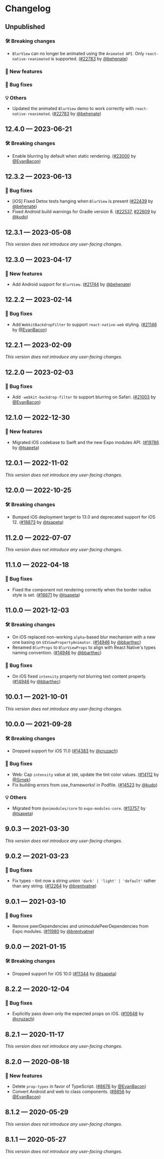 # Changelog

## Unpublished

### 🛠 Breaking changes

- `BlurView` can no longer be animated using the `Animated API`. Only `react-native-reanimated` is supported. ([#22783](https://github.com/expo/expo/pull/22783) by [@behenate](https://github.com/behenate))

### 🎉 New features

### 🐛 Bug fixes

### 💡 Others

- Updated the animated `BlurView` demo to work correctly with `react-native-reanimated`. ([#22783](https://github.com/expo/expo/pull/22783) by [@behenate](https://github.com/behenate))

## 12.4.0 — 2023-06-21

### 🛠 Breaking changes

- Enable blurring by default when static rendering. ([#23000](https://github.com/expo/expo/pull/23000) by [@EvanBacon](https://github.com/EvanBacon))

## 12.3.2 — 2023-06-13

### 🐛 Bug fixes

- [iOS] Fixed Detox tests hanging when `BlurView` is present ([#22439](https://github.com/expo/expo/pull/22439) by [@behenate](https://github.com/behenate))
- Fixed Android build warnings for Gradle version 8. ([#22537](https://github.com/expo/expo/pull/22537), [#22609](https://github.com/expo/expo/pull/22609) by [@kudo](https://github.com/kudo))

## 12.3.1 — 2023-05-08

_This version does not introduce any user-facing changes._

## 12.3.0 — 2023-04-17

### 🎉 New features

- Add Android support for `BlurView`. ([#21744](https://github.com/expo/expo/pull/21744) by [@behenate](https://github.com/behenate))

## 12.2.2 — 2023-02-14

### 🐛 Bug fixes

- Add `WebkitBackdropFilter` to support `react-native-web` styling. ([#21146](https://github.com/expo/expo/pull/21146) by [@EvanBacon](https://github.com/EvanBacon))

## 12.2.1 — 2023-02-09

_This version does not introduce any user-facing changes._

## 12.2.0 — 2023-02-03

### 🐛 Bug fixes

- Add `-webkit-backdrop-filter` to support blurring on Safari. ([#21003](https://github.com/expo/expo/pull/21003) by [@EvanBacon](https://github.com/EvanBacon))

## 12.1.0 — 2022-12-30

### 🎉 New features

- Migrated iOS codebase to Swift and the new Expo modules API. ([#19786](https://github.com/expo/expo/pull/19786) by [@tsapeta](https://github.com/tsapeta))

## 12.0.1 — 2022-11-02

_This version does not introduce any user-facing changes._

## 12.0.0 — 2022-10-25

### 🛠 Breaking changes

- Bumped iOS deployment target to 13.0 and deprecated support for iOS 12. ([#18873](https://github.com/expo/expo/pull/18873) by [@tsapeta](https://github.com/tsapeta))

## 11.2.0 — 2022-07-07

_This version does not introduce any user-facing changes._

## 11.1.0 — 2022-04-18

### 🐛 Bug fixes

- Fixed the component not rendering correctly when the border radius style is set. ([#16671](https://github.com/expo/expo/pull/16671) by [@tsapeta](https://github.com/tsapeta))

## 11.0.0 — 2021-12-03

### 🛠 Breaking changes

- On iOS replaced non-working `alpha`-based blur mechanism with a new one basing on `UIViewPropertyAnimator`. ([#14946](https://github.com/expo/expo/pull/14946) by [@bbarthec](https://github.com/bbarthec))
- Renamed `BlurProps` to `BlurViewProps` to align with React Native's types naming convention. ([#14946](https://github.com/expo/expo/pull/14946) by [@bbarthec](https://github.com/bbarthec))

### 🐛 Bug fixes

- On iOS fixed `intensity` property not blurring text content properly. ([#14946](https://github.com/expo/expo/pull/14946) by [@bbarthec](https://github.com/bbarthec))

## 10.0.1 — 2021-10-01

_This version does not introduce any user-facing changes._

## 10.0.0 — 2021-09-28

### 🛠 Breaking changes

- Dropped support for iOS 11.0 ([#14383](https://github.com/expo/expo/pull/14383) by [@cruzach](https://github.com/cruzach))

### 🐛 Bug fixes

- Web: Cap `intensity` value at `100`, update the tint color values. ([#14112](https://github.com/expo/expo/pull/14112) by [@Simek](https://github.com/Simek))
- Fix building errors from use_frameworks! in Podfile. ([#14523](https://github.com/expo/expo/pull/14523) by [@kudo](https://github.com/kudo))

### 💡 Others

- Migrated from `@unimodules/core` to `expo-modules-core`. ([#13757](https://github.com/expo/expo/pull/13757) by [@tsapeta](https://github.com/tsapeta))

## 9.0.3 — 2021-03-30

_This version does not introduce any user-facing changes._

## 9.0.2 — 2021-03-23

### 🐛 Bug fixes

- Fix types - tint now a string union `'dark' | 'light' | 'default'` rather than any string. ([#12264](https://github.com/expo/expo/pull/12264) by [@brentvatne](https://github.com/brentvatne))

## 9.0.1 — 2021-03-10

### 🐛 Bug fixes

- Remove peerDependencies and unimodulePeerDependencies from Expo modules. ([#11980](https://github.com/expo/expo/pull/11980) by [@brentvatne](https://github.com/brentvatne))

## 9.0.0 — 2021-01-15

### 🛠 Breaking changes

- Dropped support for iOS 10.0 ([#11344](https://github.com/expo/expo/pull/11344) by [@tsapeta](https://github.com/tsapeta))

## 8.2.2 — 2020-12-04

### 🐛 Bug fixes

- Explicitly pass down only the expected props on iOS. ([#10648](https://github.com/expo/expo/pull/10648) by [@cruzach](https://github.com/cruzach))

## 8.2.1 — 2020-11-17

_This version does not introduce any user-facing changes._

## 8.2.0 — 2020-08-18

### 🎉 New features

- Delete `prop-types` in favor of TypeScript. ([#8676](https://github.com/expo/expo/pull/8676) by [@EvanBacon](https://github.com/EvanBacon))
- Convert Android and web to class components. ([#8856](https://github.com/expo/expo/pull/8856) by [@EvanBacon](https://github.com/EvanBacon))

## 8.1.2 — 2020-05-29

_This version does not introduce any user-facing changes._

## 8.1.1 — 2020-05-27

_This version does not introduce any user-facing changes._

